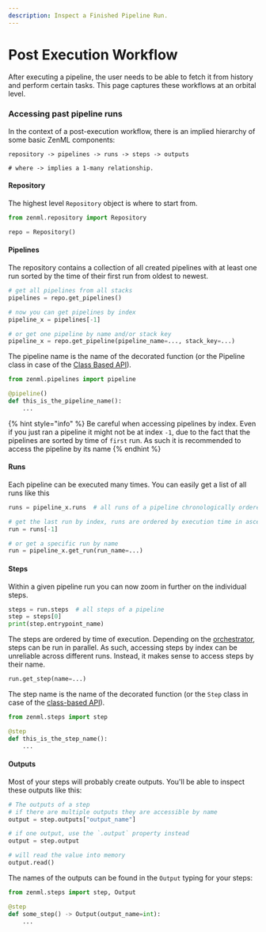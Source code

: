```yaml
---
description: Inspect a Finished Pipeline Run.
---
```


# Post Execution Workflow

After executing a pipeline, the user needs to be able to fetch it from history and perform certain tasks. This page 
captures these workflows at an orbital level.

### Accessing past pipeline runs

In the context of a post-execution workflow, there is an implied hierarchy of some basic ZenML components:

```shell
repository -> pipelines -> runs -> steps -> outputs

# where -> implies a 1-many relationship.
```

#### Repository

The highest level `Repository` object is where to start from.

```python
from zenml.repository import Repository

repo = Repository()
```

#### Pipelines

The repository contains a collection of all created pipelines with at least one run sorted by the time of their first 
run from oldest to newest.

```python
# get all pipelines from all stacks
pipelines = repo.get_pipelines()  

# now you can get pipelines by index
pipeline_x = pipelines[-1]

# or get one pipeline by name and/or stack key
pipeline_x = repo.get_pipeline(pipeline_name=..., stack_key=...)
```

The pipeline name is the name of the decorated function (or the Pipeline class in case of the 
[Class Based API](class-based-api.md)).

```python
from zenml.pipelines import pipeline

@pipeline()
def this_is_the_pipeline_name():
    ...
```

{% hint style="info" %}
Be careful when accessing pipelines by index. Even if you just ran a pipeline it might not be at index `-1`, due to the 
fact that the pipelines are sorted by time of `first` run. As such it is recommended to access the pipeline by its name
{% endhint %}

#### Runs

Each pipeline can be executed many times. You can easily get a list of all runs like this

```python
runs = pipeline_x.runs  # all runs of a pipeline chronologically ordered

# get the last run by index, runs are ordered by execution time in ascending order
run = runs[-1]

# or get a specific run by name
run = pipeline_x.get_run(run_name=...)
```

#### Steps

Within a given pipeline run you can now zoom in further on the individual steps.

```python
steps = run.steps  # all steps of a pipeline
step = steps[0]
print(step.entrypoint_name)
```

The steps are ordered by time of execution. Depending on the 
[orchestrator](../introduction/core-concepts.md#orchestrator), steps can be run in parallel. As such, accessing steps by 
index can be unreliable across different runs. Instead, it makes sense to access steps by their name.

```python
run.get_step(name=...)
```

The step name is the name of the decorated function (or the `Step` class in case of the 
[class-based API](class-based-api.md)).

```python
from zenml.steps import step

@step
def this_is_the_step_name():
    ...
```

#### Outputs

Most of your steps will probably create outputs. You'll be able to inspect these outputs like this:

```python
# The outputs of a step
# if there are multiple outputs they are accessible by name
output = step.outputs["output_name"]

# if one output, use the `.output` property instead 
output = step.output 

# will read the value into memory
output.read()  
```

The names of the outputs can be found in the `Output` typing for your steps:

```python
from zenml.steps import step, Output

@step
def some_step() -> Output(output_name=int):
    ...
```
